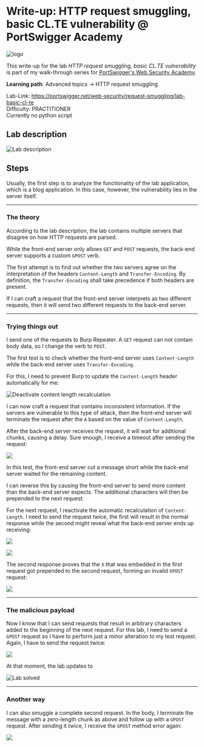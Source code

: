 # Write-up: HTTP request smuggling, basic CL.TE vulnerability @ PortSwigger Academy

![logo](img/logo.png)

This write-up for the lab *HTTP request smuggling, basic CL.TE vulnerability* is part of my walk-through series for [PortSwigger's Web Security Academy](https://portswigger.net/web-security).

**Learning path**: Advanced topics → HTTP request smuggling

Lab-Link: <https://portswigger.net/web-security/request-smuggling/lab-basic-cl-te>  
Difficulty: PRACTITIONER  
Currently no python script

## Lab description

![Lab description](img/lab_description.png)

## Steps

Usually, the first step is to analyze the functionality of the lab application, which is a blog application. In this case, however, the vulnerability lies in the server itself.

---

### The theory

According to the lab description, the lab contains multiple servers that disagree on how HTTP requests are parsed.

While the front-end server only allows `GET` and `POST` requests, the back-end server supports a custom `GPOST` verb.

The first attempt is to find out whether the two servers agree on the interpretation of the headers `Content-Length` and `Transfer-Encoding`. By definition, the `Transfer-Encoding` shall take precedence if both headers are present.

If I can craft a request that the front-end server interprets as two different requests, then it will send two different requests to the back-end server.

---

### Trying things out

I send one of the requests to Burp Repeater. A `GET` request can not contain body data, so I change the verb to `POST`.

The first test is to check whether the front-end server uses `Content-Length` while the back-end server uses `Transfer-Encoding`.

For this, I need to prevent Burp to update the `Content-Length` header automatically for me:

![Deactivate content length recalculation](img/deactive_content_length_update.png)

I can now craft a request that contains inconsistent information. If the servers are vulnerable to this type of attack, then the front-end server will terminate the request after the `A` based on the value of `Content-Length`.

After the back-end server receives the request, it will wait for additional chunks, causing a delay. Sure enough, I receive a timeout after sending the request:

![](img/getting_timeout.png)

In this test, the front-end server cut a message short while the back-end server waited for the remaining content.

I can reverse this by causing the front-end server to send more content than the back-end server expects. The additional characters will then be prepended to the next request.

For the next request, I reactivate the automatic recalculation of `Content-Length`. I need to send the request twice, the first will result in the normal response while the second might reveal what the back-end server ends up receiving:

![](img/smuggled_character_request_1.png)

![](img/smuggled_character_request_2.png)

The second response proves that the `X` that was embedded in the first request got prepended to the second request, forming an invalid `XPOST` request:

![](img/diagram.png)

---

### The malicious payload

Now I know that I can send requests that result in arbitrary characters added to the beginning of the next request. For this lab, I need to send a `GPOST` request so I have to perform just a minor alteration to my test request. Again, I have to send the request twice:

![](img/sending_gpost_request.png)

At that moment, the lab updates to  

![Lab solved](img/success.png)

---

### Another way

I can also smuggle a complete second request. In the body, I terminate the message with a zero-length chunk as above and follow up with a `GPOST` request. After sending it twice, I receive the `GPOST` method error again:

![](img/smuggle_second_request.png)
